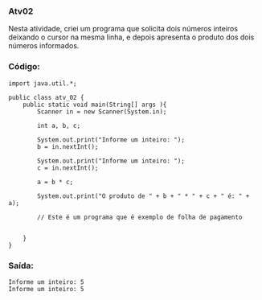 ### Atv02
Nesta atividade, criei um programa que solicita dois números inteiros deixando o cursor na mesma linha, e depois apresenta o produto dos dois números informados.

### Código:
```
import java.util.*;

public class atv_02 {
    public static void main(String[] args ){
        Scanner in = new Scanner(System.in);

        int a, b, c;

        System.out.print("Informe um inteiro: ");
        b = in.nextInt();

        System.out.print("Informe um inteiro: ");
        c = in.nextInt();

        a = b * c;

        System.out.print("O produto de " + b + " * " + c + " é: " + a);

        // Este é um programa que é exemplo de folha de pagamento 


    }
}
```

### Saída:
```
Informe um inteiro: 5
Informe um inteiro: 5
```
